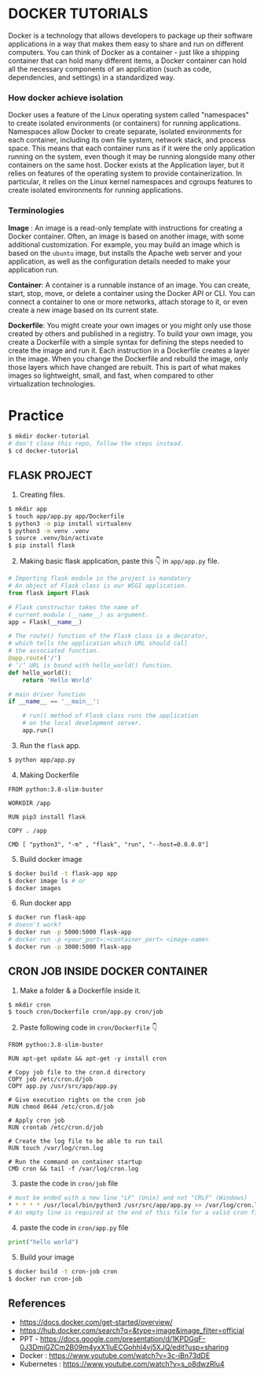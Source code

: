 # DOCKER TUTORIALS
Docker is a technology that allows developers to package up their software applications in a way that makes them easy to share and run on different computers. You can think of Docker as a container - just like a shipping container that can hold many different items, a Docker container can hold all the necessary components of an application (such as code, dependencies, and settings) in a standardized way.

### How docker achieve isolation
Docker uses a feature of the Linux operating system called "namespaces" to create isolated environments (or containers) for running applications.
Namespaces allow Docker to create separate, isolated environments for each container, including its own file system, network stack, and process space. This means that each container runs as if it were the only application running on the system, even though it may be running alongside many other containers on the same host.
Docker exists at the Application layer, but it relies on features of the operating system to provide containerization. In particular, it relies on the Linux kernel namespaces and cgroups features to create isolated environments for running applications.

### Terminologies
<strong>Image</strong> : An image is a read-only template with instructions for creating a Docker container. Often, an image is based on another image, with some additional customization. For example, you may build an image which is based on the ```ubuntu``` image, but installs the Apache web server and your application, as well as the configuration details needed to make your application run.
<br>

<strong>Container</strong>: A container is a runnable instance of an image. You can create, start, stop, move, or delete a container using the Docker API or CLI. You can connect a container to one or more networks, attach storage to it, or even create a new image based on its current state.
<br>

<strong>Dockerfile</strong>: You might create your own images or you might only use those created by others and published in a registry. To build your own image, you create a Dockerfile with a simple syntax for defining the steps needed to create the image and run it. Each instruction in a Dockerfile creates a layer in the image. When you change the Dockerfile and rebuild the image, only those layers which have changed are rebuilt. This is part of what makes images so lightweight, small, and fast, when compared to other virtualization technologies.


# Practice
```bash
$ mkdir docker-tutorial
# don't close this repo, follow the steps instead.
$ cd docker-tutorial
```

## FLASK PROJECT
1. Creating files.
```bash
$ mkdir app
$ touch app/app.py app/Dockerfile
$ python3 -m pip install virtualenv
$ python3 -m venv .venv
$ source .venv/bin/activate
$ pip install flask
```

2. Making basic flask application, paste this 👇 in ```app/app.py``` file.
```python
# Importing flask module in the project is mandatory
# An object of Flask class is our WSGI application.
from flask import Flask

# Flask constructor takes the name of
# current module (__name__) as argument.
app = Flask(__name__)

# The route() function of the Flask class is a decorator,
# which tells the application which URL should call
# the associated function.
@app.route('/')
# ‘/’ URL is bound with hello_world() function.
def hello_world():
	return 'Hello World'

# main driver function
if __name__ == '__main__':

	# run() method of Flask class runs the application
	# on the local development server.
	app.run()

```
3. Run the ```flask``` app.
```bash
$ python app/app.py
```

4. Making Dockerfile
```docker
FROM python:3.8-slim-buster

WORKDIR /app

RUN pip3 install flask

COPY . /app

CMD [ "python3", "-m" , "flask", "run", "--host=0.0.0.0"]
````

5. Build docker image
```bash
$ docker build -t flask-app app
$ docker image ls # or
$ docker images
```

6. Run docker app
```bash
$ docker run flask-app
# doesn't work?
$ docker run -p 5000:5000 flask-app
# docker run -p <your_port>:<container_port> <image-name>
$ docker run -p 3000:5000 flask-app
```

## CRON JOB INSIDE DOCKER CONTAINER
1. Make a folder & a Dockerfile inside it.
```bash
$ mkdir cron
$ touch cron/Dockerfile cron/app.py cron/job
```
2. Paste following code in ```cron/Dockerfile``` 👇
```docker
FROM python:3.8-slim-buster

RUN apt-get update && apt-get -y install cron

# Copy job file to the cron.d directory
COPY job /etc/cron.d/job
COPY app.py /usr/src/app/app.py
 
# Give execution rights on the cron job
RUN chmod 0644 /etc/cron.d/job

# Apply cron job
RUN crontab /etc/cron.d/job
 
# Create the log file to be able to run tail
RUN touch /var/log/cron.log
 
# Run the command on container startup
CMD cron && tail -f /var/log/cron.log
```
3. paste the code in ```cron/job``` file
```bash
# must be ended with a new line "LF" (Unix) and not "CRLF" (Windows)
* * * * * /usr/local/bin/python3 /usr/src/app/app.py >> /var/log/cron.log 2>&1
# An empty line is required at the end of this file for a valid cron file.
```

4. paste the code in ```cron/app.py``` file
```python
print("hello world")
```

5. Build your image
```bash
$ docker build -t cron-job cron
$ docker run cron-job
```
## References 
- https://docs.docker.com/get-started/overview/
- https://hub.docker.com/search?q=&type=image&image_filter=official
- PPT - https://docs.google.com/presentation/d/1KPDGqF-0J3DmiGZCm2B09m4yxX1luECGohhl4vj5XJQ/edit?usp=sharing
- Docker : https://www.youtube.com/watch?v=3c-iBn73dDE
- Kubernetes : https://www.youtube.com/watch?v=s_o8dwzRlu4
